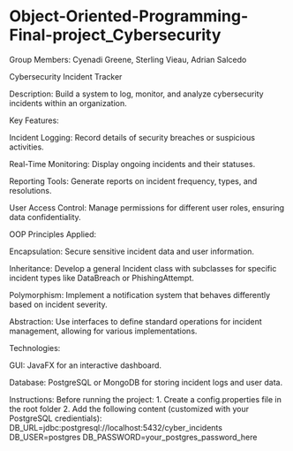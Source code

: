 # Object-Oriented-Programming-Final-project_Cybersecurity
Group Members: Cyenadi Greene, Sterling Vieau, Adrian Salcedo

Cybersecurity Incident Tracker

Description: Build a system to log, monitor, and analyze cybersecurity incidents within an organization.


 Key Features: 
 
 Incident Logging: Record details of security breaches or suspicious activities.
 
 Real-Time Monitoring: Display ongoing incidents and their statuses.
 
 Reporting Tools: Generate reports on incident frequency, types, and resolutions.
 
 User Access Control: Manage permissions for different user roles, ensuring data confidentiality.


OOP Principles Applied:

Encapsulation: Secure sensitive incident data and user information.

Inheritance: Develop a general Incident class with subclasses for specific 
incident types like DataBreach or PhishingAttempt.

Polymorphism: Implement a notification system that behaves differently based on incident severity.

Abstraction: Use interfaces to define standard operations for incident management, allowing for various implementations.


Technologies:

GUI: JavaFX for an interactive dashboard.

Database: PostgreSQL or MongoDB for storing incident logs and user data.

Instructions: 
Before running the project:
	1. Create a config.properties file in the root folder
	2. Add the following content (customized with your PostgreSQL 	credientials):	
		DB_URL=jdbc:postgresql://localhost:5432/cyber_incidents
		DB_USER=postgres
		DB_PASSWORD=your_postgres_password_here


